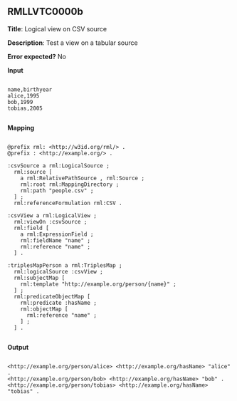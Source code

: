## RMLLVTC0000b

**Title**: Logical view on CSV source

**Description**: Test a view on a tabular source

**Error expected?** No

**Input**
```
name,birthyear
alice,1995
bob,1999
tobias,2005

```

**Mapping**
```
@prefix rml: <http://w3id.org/rml/> .
@prefix : <http://example.org/> .

:csvSource a rml:LogicalSource ;
  rml:source [
    a rml:RelativePathSource , rml:Source ;
    rml:root rml:MappingDirectory ;
    rml:path "people.csv" ;
  ] ;
  rml:referenceFormulation rml:CSV .

:csvView a rml:LogicalView ;
  rml:viewOn :csvSource ;
  rml:field [
    a rml:ExpressionField ;
    rml:fieldName "name" ;
    rml:reference "name" ;
  ] .

:triplesMapPerson a rml:TriplesMap ;
  rml:logicalSource :csvView ;
  rml:subjectMap [
    rml:template "http://example.org/person/{name}" ;
  ] ;
  rml:predicateObjectMap [
    rml:predicate :hasName ;
    rml:objectMap [
      rml:reference "name" ;
    ] ;
  ] .

```

**Output**
```
<http://example.org/person/alice> <http://example.org/hasName> "alice" .
<http://example.org/person/bob> <http://example.org/hasName> "bob" .
<http://example.org/person/tobias> <http://example.org/hasName> "tobias" .
```

